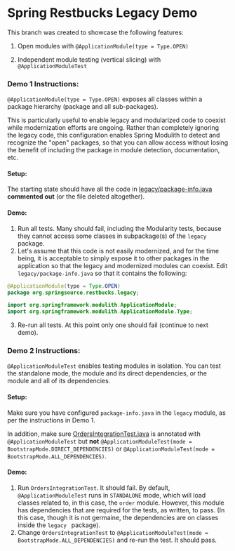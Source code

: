 # Spring Restbucks Legacy Demo

This branch was created to showcase the following features:

1. Open modules with `@ApplicationModule(type = Type.OPEN)`


2. Independent module testing (vertical slicing) with `@ApplicationModuleTest`


### Demo 1 Instructions:

`@ApplicationModule(type = Type.OPEN)` exposes all classes within a package hierarchy (package and all sub-packages).


This is particularly useful to enable legacy and modularized code to coexist while modernization efforts are ongoing.
Rather than completely ignoring the legacy code, this configuration enables Spring Modulith to detect and recognize the "open" packages, so that you can allow access without losing the benefit of including the package in module detection, documentation, etc.

#### Setup:

The starting state should have all the code in [legacy/package-info.java](server/src/main/java/org/springsource/restbucks/legacy/package-info.java) **commented out** (or the file deleted altogether).

#### Demo:

1. Run all tests.
Many should fail, including the Modularity tests, because they cannot access some classes in subpackage(s) of the `legacy` package. 
2. Let's assume that this code is not easily modernized, and for the time being, it is acceptable to simply expose it to other packages in the application so that the legacy and modernized modules can coexist.
Edit `legacy/package-info.java` so that it contains the following:
```java
@ApplicationModule(type = Type.OPEN)
package org.springsource.restbucks.legacy;

import org.springframework.modulith.ApplicationModule;
import org.springframework.modulith.ApplicationModule.Type;
```
3. Re-run all tests.
At this point only one should fail (continue to next demo).

### Demo 2 Instructions:

`@ApplicationModuleTest` enables testing modules in isolation.
You can test the standalone mode, the module and its direct dependencies, or the module and all of its dependencies.

#### Setup:

Make sure you have configured `package-info.java` in the `legacy` module, as per the instructions in Demo 1.

In addition, make sure [OrdersIntegrationTest.java](server/src/test/java/org/springsource/restbucks/order/OrdersIntegrationTest.java) is annotated with `@ApplicationModuleTest` but **not** `@ApplicationModuleTest(mode = BootstrapMode.DIRECT_DEPENDENCIES)` or `@ApplicationModuleTest(mode = BootstrapMode.ALL_DEPENDENCIES)`.

#### Demo:

1. Run `OrdersIntegrationTest`. It should fail.
By default, `@ApplicationModuleTest` runs in `STANDALONE` mode, which will load classes related to, in this case, the `order` module.
However, this module has dependencies that are required for the tests, as written, to pass. (In this case, though it is not germaine, the dependencies are on classes inside the `legacy ` package).
2. Change `OrdersIntegrationTest` to `@ApplicationModuleTest(mode = BootstrapMode.ALL_DEPENDENCIES)` and re-run the test. 
It should pass.
